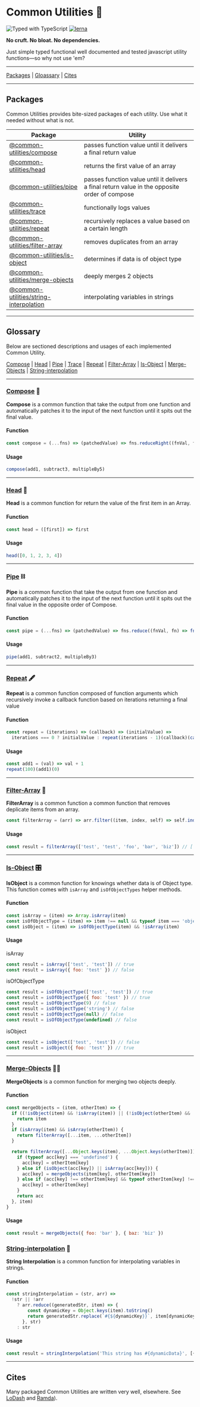 # Common Utilities 🧰

![Typed with TypeScript](https://flat.badgen.net/badge/icon/Typed?icon=typescript&label&labelColor=blue&color=555555)
[![lerna](https://img.shields.io/badge/maintained%20with-lerna-cc00ff.svg)](https://lerna.js.org/)

**No cruft. No bloat. No dependencies.**

Just simple typed functional well documented and tested javascript utility functions—so why not use 'em?

---

[Packages](#packages) | [Gloassary](#glossary) | [Cites](#cites)

---

## Packages

Common Utilities provides bite-sized packages of each utility. Use what it needed without what is not.

| Package                                                                  | Utility                                                                                       |
| ------------------------------------------------------------------------ | --------------------------------------------------------------------------------------------- |
| [@common-utilities/compose](/packages/compose)                           | passes function value until it delivers a final return value                                  |
| [@common-utilities/head](/packages/head)                                 | returns the first value of an array                                                           |
| [@common-utilities/pipe](/packages/pipe)                                 | passes function value until it delivers a final return value in the opposite order of compose |
| [@common-utilities/trace](/packages/trace)                               | functionally logs values                                                                      |
| [@common-utilities/repeat](/packages/repeat)                             | recursively replaces a value based on a certain length                                        |
| [@common-utilities/filter-array](/packages/filter-array)                 | removes duplicates from an array                                                              |
| [@common-utilities/is-object](/packages/is-object)                       | determines if data is of object type                                                          |
| [@common-utilities/merge-objects](/packages/merge-objects)               | deeply merges 2 objects                                                                       |
| [@common-utilities/string-interpolation](/packages/string-interpolation) | interpolating variables in strings                                                            |

---

## Glossary

Below are sectioned descriptions and usages of each implemented Common Utility.

[Compose](#compose) | [Head](#head) | [Pipe](#pipe) | [Trace](#trace) | [Repeat](#repeat) | [Filter-Array](#filter-array) | [Is-Object](#is-object) | [Merge-Objects](#merge-objects) | [String-interpolation](#string-interpolation)

---

### [Compose](/packages/compose) 🚂

**Compose** is a common function that take the output from one function and automatically patches it to the input of the next function until it spits out the final value.

#### Function

```javascript
const compose = (...fns) => (patchedValue) => fns.reduceRight((fnVal, fn) => fn(fnVal), patchedValue)
```

#### Usage

```javascript
compose(add1, subtract3, multipleBy5)
```

---

### [Head](/packages/head) 👤

**Head** is a common function for return the value of the first item in an Array.

#### Function

```javascript
const head = ([first]) => first
```

#### Usage

```javascript
head([0, 1, 2, 3, 4])
```

---

### [Pipe](/packages/pipe) ⛓

**Pipe** is a common function that take the output from one function and automatically patches it to the input of the next function until it spits out the final value in the opposite order of Compose.

#### Function

```javascript
const pipe = (...fns) => (patchedValue) => fns.reduce((fnVal, fn) => fn(fnVal), patchedValue)
```

#### Usage

```javascript
pipe(add1, subtract2, multipleBy3)
```

---

### [Repeat](/packages/repeat) 🖋

**Repeat** is a common function composed of function arguments which recursively invoke a callback function based on iterations returning a final value

#### Function

```javascript
const repeat = (iterations) => (callback) => (initialValue) =>
  iterations === 0 ? initialValue : repeat(iterations - 1)(callback)(callback(initialValue))
```

#### Usage

```javascript
const add1 = (val) => val + 1
repeat(100)(add1)(0)
```

---

### [Filter-Array](/packages/filter-array) 🧹

**FilterArray** is a common function a common function that removes deplicate items from an array.

```javascript
const filterArray = (arr) => arr.filter((item, index, self) => self.indexOf(item) === index)
```

#### Usage

```javascript
const result = filterArray(['test', 'test', 'foo', 'bar', 'biz']) // ['test', 'foo', 'bar', 'biz'])
```

---

### [Is-Object](#is-object) 🎛

**IsObject** is a common function for knowings whether data is of Object type.
This function comes with `isArray` and `isOfObjectTypes` helper methods.

#### Function

```javascript
const isArray = (item) => Array.isArray(item)
const isOfObjectType = (item) => item !== null && typeof item === 'object'
const isObject = (item) => isOfObjectType(item) && !isArray(item)
```

#### Usage

isArray

```javascript
const result = isArray(['test', 'test']) // true
const result = isArray({ foo: 'test' }) // false
```

isOfObjectType

```javascript
const result = isOfObjectType(['test', 'test']) // true
const result = isOfObjectType({ foo: 'test' }) // true
const result = isOfObjectType(9) // false
const result = isOfObjectType('string') // false
const result = isOfObjectType(null) // false
const result = isOfObjectType(undefined) // false
```

isObject

```javascript
const result = isObject(['test', 'test']) // false
const result = isObject({ foo: 'test' }) // true
```

---

### [Merge-Objects](#merge-objects) 👯‍♂️

**MergeObjects** is a common function for merging two objects deeply.

#### Function

```javascript
const mergeObjects = (item, otherItem) => {
  if ((!isObject(item) && !isArray(item)) || (!isObject(otherItem) && !isArray(otherItem))) {
    return item
  }
  if (isArray(item) && isArray(otherItem)) {
    return filterArray([...item, ...otherItem])
  }

  return filterArray([...Object.keys(item), ...Object.keys(otherItem)]).reduce((acc, key: string) => {
    if (typeof acc[key] === 'undefined') {
      acc[key] = otherItem[key]
    } else if (isObject(acc[key]) || isArray(acc[key])) {
      acc[key] = mergeObjects(item[key], otherItem[key])
    } else if (acc[key] !== otherItem[key] && typeof otherItem[key] !== 'undefined') {
      acc[key] = otherItem[key]
    }
    return acc
  }, item)
}
```

#### Usage

```javascript
const result = mergeObjects({ foo: 'bar' }, { baz: 'biz' })
```

### [String-interpolation](#string-interpolation) 🧵

**String Interpolation** is a common function for interpolating variables in strings.

#### Function

```javascript
const stringInterpolation = (str, arr) =>
  !str || !arr
    ? arr.reduce((generatedStr, item) => {
        const dynamicKey = Object.keys(item).toString()
        return generatedStr.replace(`#{${dynamicKey}}`, item[dynamicKey])
      }, str)
    : str
```

#### Usage

```javascript
const result = stringInterpolation('This string has #{dynamicData}', [{ dynamicData: 'a knot in it' }]) // This string has a knot in it
```

---

## Cites

Many packaged Common Utilities are written very well, elsewhere. See [LoDash](https://lodash.com/) and [Ramda](https://ramdajs.com/docs/)).
